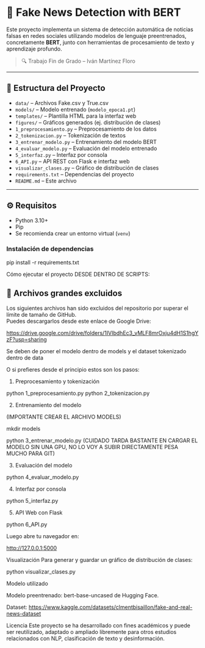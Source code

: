 # 🧠 Fake News Detection with BERT

Este proyecto implementa un sistema de detección automática de noticias falsas en redes sociales utilizando modelos de lenguaje preentrenados, concretamente **BERT**, junto con herramientas de procesamiento de texto y aprendizaje profundo.

> 🔍 Trabajo Fin de Grado – Iván Martínez Floro

---

## 📁 Estructura del Proyecto

- `data/` – Archivos Fake.csv y True.csv  
- `models/` – Modelo entrenado (`modelo_epoca1.pt`)  
- `templates/` – Plantilla HTML para la interfaz web  
- `figures/` – Gráficos generados (ej. distribución de clases)  
- `1_preprocesamiento.py` – Preprocesamiento de los datos  
- `2_tokenizacion.py` – Tokenización de textos  
- `3_entrenar_modelo.py` – Entrenamiento del modelo BERT  
- `4_evaluar_modelo.py` – Evaluación del modelo entrenado  
- `5_interfaz.py` – Interfaz por consola  
- `6_API.py` – API REST con Flask e interfaz web  
- `visualizar_clases.py` – Gráfico de distribución de clases  
- `requirements.txt` – Dependencias del proyecto  
- `README.md` – Este archivo

---

## ⚙️ Requisitos

- Python 3.10+
- Pip
- Se recomienda crear un entorno virtual (`venv`)

### Instalación de dependencias

pip install -r requirements.txt

Cómo ejecutar el proyecto
DESDE DENTRO DE SCRIPTS:

## 📁 Archivos grandes excluidos


Los siguientes archivos han sido excluidos del repositorio por superar el límite de tamaño de GitHub.  
Puedes descargarlos desde este enlace de Google Drive:

https://drive.google.com/drive/folders/1IVIbdhEc3_vMLF8mrOxju4dH1S1hgYzF?usp=sharing

Se deben de poner el modelo dentro de models 
y el dataset tokenizado dentro de data

O si prefieres desde el principio estos son los pasos:

1. Preprocesamiento y tokenización

python 1_preprocesamiento.py
python 2_tokenizacion.py

2. Entrenamiento del modelo

(IMPORTANTE CREAR EL ARCHIVO MODELS)

mkdir models

python 3_entrenar_modelo.py
(CUIDADO TARDA BASTANTE EN CARGAR EL MODELO SIN UNA GPU, NO LO VOY A SUBIR DIRECTAMENTE PESA MUCHO PARA GIT)

3. Evaluación del modelo

python 4_evaluar_modelo.py


4. Interfaz por consola

python 5_interfaz.py

5. API Web con Flask

python 6_API.py

Luego abre tu navegador en:

http://127.0.0.1:5000

Visualización
Para generar y guardar un gráfico de distribución de clases:

python visualizar_clases.py

Modelo utilizado

Modelo preentrenado: bert-base-uncased de Hugging Face.

Dataset: https://www.kaggle.com/datasets/clmentbisaillon/fake-and-real-news-dataset

Licencia
Este proyecto se ha desarrollado con fines académicos y puede ser reutilizado, adaptado o ampliado libremente para otros estudios relacionados con NLP, clasificación de texto y desinformación.
